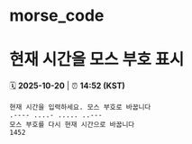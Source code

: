 # morse_code
# 현재 시간을 모스 부호 표시
<!-- MORSE_TIME_START -->
🗓️ **2025-10-20** | ⏰ **14:52 (KST)**

```
현재 시간을 입력하세요. 모스 부호로 바꿉니다
.---- ....- ..... ..---
모스 부호를 다시 현재 시간으로 바꿉니다
1452
```
<!-- MORSE_TIME_END -->

